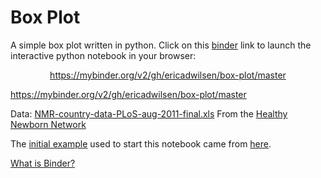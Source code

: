 # Box Plot
A simple box plot written in python.  Click on this [binder](https://mybinder.org/) link to launch the interactive python notebook in your browser: 

<p align="center">
<a href="https://mybinder.org/v2/gh/ericadwilsen/box-plot/master">https://mybinder.org/v2/gh/ericadwilsen/box-plot/master</a>
  
<a href="https://mybinder.org/v2/gh/ericadwilsen/box-plot/73efcaa88bc99470cc0504b78ca94cde8b36d64d">https://mybinder.org/v2/gh/ericadwilsen/box-plot/master</a>
  
</p>

Data: [NMR-country-data-PLoS-aug-2011-final.xls](https://www.healthynewbornnetwork.org/resource/neonatal-mortality-rate-country-data-excel-spreadsheet/)  From the [Healthy Newborn Network](https://www.healthynewbornnetwork.org/)

The [initial example](https://mybinder.org/v2/gh/plotly/plotly.py/doc-prod?filepath=doc%2Fpython/box-plots.md) used to start this notebook came from [here](https://github.com/plotly/plotly.py/tree/d66e7719a639e8080be4c93215e22c17e2e9cc4a).

[What is Binder?](https://mybinder.readthedocs.io/en/latest/)
